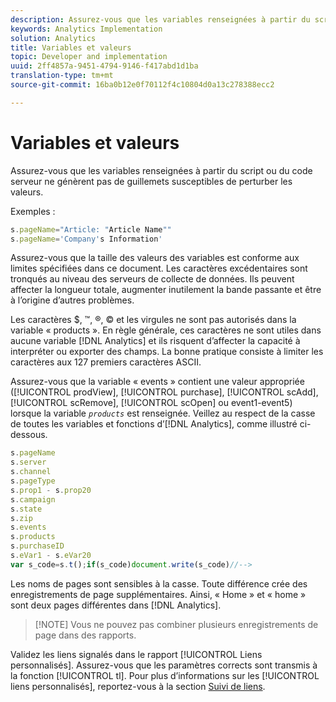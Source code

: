 ```yaml
---
description: Assurez-vous que les variables renseignées à partir du script ou du code serveur ne génèrent pas de guillemets susceptibles de perturber les valeurs.
keywords: Analytics Implementation
solution: Analytics
title: Variables et valeurs
topic: Developer and implementation
uuid: 2ff4857a-9451-4794-9146-f417abd1d1ba
translation-type: tm+mt
source-git-commit: 16ba0b12e0f70112f4c10804d0a13c278388ecc2

---
```



# Variables et valeurs

Assurez-vous que les variables renseignées à partir du script ou du code serveur ne génèrent pas de guillemets susceptibles de perturber les valeurs.

Exemples :

```js
s.pageName="Article: "Article Name"" 
s.pageName='Company's Information' 
```

Assurez-vous que la taille des valeurs des variables est conforme aux limites spécifiées dans ce document. Les caractères excédentaires sont tronqués au niveau des serveurs de collecte de données. Ils peuvent affecter la longueur totale, augmenter inutilement la bande passante et être à l’origine d’autres problèmes.

Les caractères $, ™, ®, © et les virgules ne sont pas autorisés dans la variable « products ». En règle générale, ces caractères ne sont utiles dans aucune variable [!DNL Analytics] et ils risquent d’affecter la capacité à interpréter ou exporter des champs. La bonne pratique consiste à limiter les caractères aux 127 premiers caractères ASCII.

Assurez-vous que la variable « events » contient une valeur appropriée ([!UICONTROL prodView], [!UICONTROL purchase], [!UICONTROL scAdd], [!UICONTROL scRemove], [!UICONTROL scOpen] ou event1-event5) lorsque la variable *`products`* est renseignée. Veillez au respect de la casse de toutes les variables et fonctions d’[!DNL Analytics], comme illustré ci-dessous.

```js
s.pageName 
s.server 
s.channel 
s.pageType 
s.prop1 - s.prop20 
s.campaign 
s.state 
s.zip 
s.events 
s.products 
s.purchaseID 
s.eVar1 - s.eVar20 
var s_code=s.t();if(s_code)document.write(s_code)//--> 
```

Les noms de pages sont sensibles à la casse. Toute différence crée des enregistrements de page supplémentaires. Ainsi, « Home » et « home » sont deux pages différentes dans [!DNL Analytics].

> [!NOTE] Vous ne pouvez pas combiner plusieurs enregistrements de page dans des rapports.

Validez les liens signalés dans le rapport [!UICONTROL Liens personnalisés]. Assurez-vous que les paramètres corrects sont transmis à la fonction [!UICONTROL tl]. Pour plus d’informations sur les [!UICONTROL liens personnalisés], reportez-vous à la section [Suivi de liens](/help/implement/js-implementation/function-tl.md).
